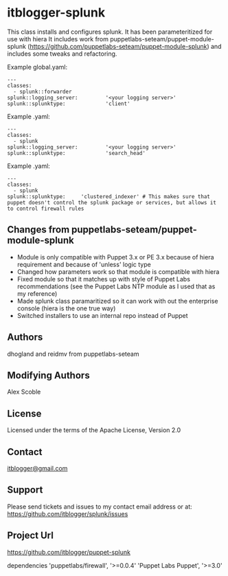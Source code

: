 # itblogger-splunk


This class installs and configures splunk. It has been parameteritized for use with hiera 
It includes work from puppetlabs-seteam/puppet-module-splunk (https://github.com/puppetlabs-seteam/puppet-module-splunk)
and includes some tweaks and refactoring.

Example global.yaml:

	---
	classes:
	  - splunk::forwarder
	splunk::logging_server:         '<your logging server>'
	splunk::splunktype:             'client'

Example <splunksearchheadnamehere>.yaml:

	---
	classes:
	  - splunk
	splunk::logging_server:         '<your logging server>'
	splunk::splunktype:             'search_head'

Example <splunkclusteredindexernamehere>.yaml:

	---
	classes:
	  - splunk
	splunk::splunktype:		'clustered_indexer' # This makes sure that puppet doesn't control the splunk package or services, but allows it to control firewall rules

Changes from puppetlabs-seteam/puppet-module-splunk
-------

- Module is only compatible with Puppet 3.x or PE 3.x because of hiera requirement and because of 'unless' logic type
- Changed how parameters work so that module is compatible with hiera
- Fixed module so that it matches up with style of Puppet Labs recommendations (see the Puppet Labs NTP module as I used that as my reference)
- Made splunk class paramaritized so it can work with out the enterprise console (hiera is the one true way)
- Switched installers to use an internal repo instead of Puppet

Authors
-------
dhogland and reidmv from puppetlabs-seteam

Modifying Authors
-------
Alex Scoble

License
-------
Licensed under the terms of the Apache License, Version 2.0

Contact
-------
itblogger@gmail.com

Support
-------

Please send tickets and issues to my contact email address or at: https://github.com/itblogger/splunk/issues

Project Url
-------
https://github.com/itblogger/puppet-splunk

dependencies 'puppetlabs/firewall', '>=0.0.4'
             'Puppet Labs Puppet', '>=3.0'

